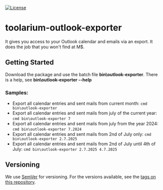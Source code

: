 [![License](https://img.shields.io/github/license/toolarium/toolarium-outlook-exporter)](https://github.com/toolarium/toolarium-outlook-exporter/blob/main/LICENSE)


# toolarium-outlook-exporter

It gives you access to your Outlook calendar and emails via an export. It does the job that you won't find at M$.

## Getting Started

Download the package and use the batch file **bin\outlook-exporter**. There is a help, see **bin\outlook-exporter --help**

### Samples:

- Export all calendar entries and sent mails from current month: ```cmd bin\outlook-exporter```
- Export all calendar entries and sent mails from july of the current year: ```cmd bin\outlook-exporter 7```
- Export all calendar entries and sent mails from july from the year 2024: ```cmd bin\outlook-exporter 7.2024```
- Export all calendar entries and sent mails from 2nd of July only: ```cmd bin\outlook-exporter 2.7.2025```
- Export all calendar entries and sent mails from 2nd of July until 4th of July: ```cmd bin\outlook-exporter 2.7.2025 4.7.2025```


## Versioning

We use [SemVer](http://semver.org/) for versioning. For the versions available, see the [tags on this repository](https://github.com/toolarium/toolarium-changelog-parser/tags).